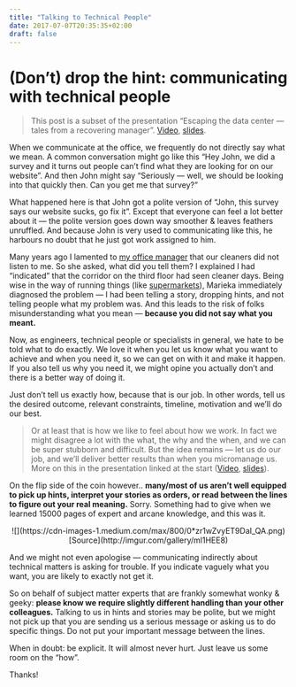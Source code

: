 ```yaml
---
title: "Talking to Technical People"
date: 2017-07-07T20:35:35+02:00
draft: false
---
```


# (Don’t) drop the hint: communicating with technical people

> This post is a subset of the presentation “Escaping the data center — tales from
> a recovering manager”. [Video](https://www.youtube.com/watch?v=_hOM4p7chJY),
[slides](http://tinyurl.com/nlnog2015/).

When we communicate at the office, we frequently do not directly say what we
mean. A common conversation might go like this “Hey John, we did a survey and it
turns out people can’t find what they are looking for on our website”. And then
John might say “Seriously — well, we should be looking into that quickly then.
Can you get me that survey?”

What happened here is that John got a polite version of “John, this survey says
our website sucks, go fix it”. Except that everyone can feel a lot better about
it — the polite version goes down way smoother & leaves feathers unruffled. And
because John is very used to communicating like this, he harbours no doubt that
he just got work assigned to him.

Many years ago I lamented to [my office manager](https://www.mariekabaars.nl/)
that our cleaners did not listen to me. So she asked, what did you tell them? I
explained I had “indicated” that the corridor on the third floor had seen
cleaner days. Being wise in the way of running things (like
[supermarkets](http://www.ah.nl/)), Marieka immediately diagnosed the problem —
I had been telling a story, dropping hints, and not telling people what my
problem was. And this leads to the risk of folks misunderstanding what you mean
— **because you did not say what you meant.**

Now, as engineers, technical people or specialists in general, we hate to be
told what to do exactly. We love it when you let us know what you want to
achieve and when you need it, so we can get on with it and make it happen. If
you also tell us why you need it, we might opine you actually don’t and there is
a better way of doing it.

Just don’t tell us exactly how, because that is our job. In other words, tell us
the desired outcome, relevant constraints, timeline, motivation and we’ll do our
best.

> Or at least that is how we like to feel about how we work. In fact we might
> disagree a lot with the what, the why and the when, and we can be super stubborn
and difficult. But the idea remains — let us do our job, and we’ll deliver
better results than when you micromanage us. More on this in the presentation
linked at the start ([Video](https://www.youtube.com/watch?v=_hOM4p7chJY),
[slides](http://tinyurl.com/nlnog2015/)).

On the flip side of the coin however.. **many/most of us aren’t well equipped to
pick up hints, interpret your stories as orders, or read between the lines to
figure out your real meaning.** Sorry. Something had to give when we learned
15000 pages of expert and arcane knowledge, and this was it.

<center>
![](https://cdn-images-1.medium.com/max/800/0*zr1wZvyET9DaI_QA.png)
<span class="figcaption_hack">[Source](http://imgur.com/gallery/ml1HEE8)</span>
</center>

And we might not even apologise — communicating indirectly about technical
matters is asking for trouble. If you indicate vaguely what you want, you are
likely to exactly not get it.

So on behalf of subject matter experts that are frankly somewhat wonky & geeky:
**please know we require slightly different handling than your other
colleagues.** Talking to us in hints and stories may be polite, but we might not
pick up that you are sending us a serious message or asking us to do specific
things. Do not put your important message between the lines.

When in doubt: be explicit. It will almost never hurt. Just leave us some room
on the “how”.

Thanks!

